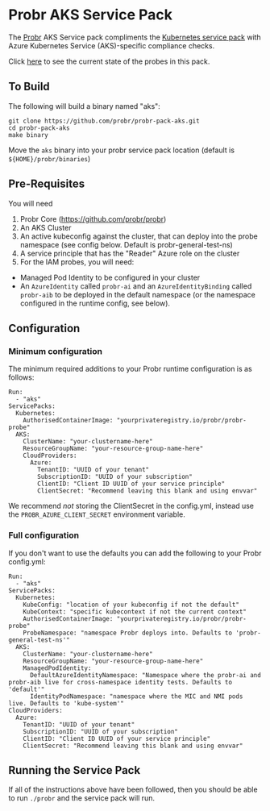 # Probr AKS Service Pack

The [Probr](https://github.com/probr/probr) AKS Service pack compliments the [Kubernetes service pack](https://github.com/probr/probr-pack-kubernetes) with Azure Kubernetes Service (AKS)-specific compliance checks.

Click [here](./COVERAGE.md) to see the current state of the probes in this pack.

## To Build

The following will build a binary named "aks":
```
git clone https://github.com/probr/probr-pack-aks.git
cd probr-pack-aks
make binary
```

Move the `aks` binary into your probr service pack location (default is `${HOME}/probr/binaries`)

## Pre-Requisites

You will need
1. Probr Core (https://github.com/probr/probr)
1. An AKS Cluster
1. An active kubeconfig against the cluster, that can deploy into the probe namespace (see config below. Default is probr-general-test-ns)
1. A service principle that has the "Reader" Azure role on the cluster
1. For the IAM probes, you will need:
  - Managed Pod Identity to be configured in your cluster
  - An `AzureIdentity` called `probr-ai` and an `AzureIdentityBinding` called `probr-aib` to be deployed in the default namespace (or the namespace configured in the runtime config, see below).

## Configuration

### Minimum configuration

The minimum required additions to your Probr runtime configuration is as follows:

```
Run:
  - "aks"
ServicePacks:
  Kubernetes:
    AuthorisedContainerImage: "yourprivateregistry.io/probr/probr-probe"
  AKS:
    ClusterName: "your-clustername-here"
    ResourceGroupName: "your-resource-group-name-here"      
    CloudProviders:
      Azure:
        TenantID: "UUID of your tenant"
        SubscriptionID: "UUID of your subscription"
        ClientID: "Client ID UUID of your service principle"
        ClientSecret: "Recommend leaving this blank and using envvar"
```
We recommend _not_ storing the ClientSecret in the config.yml, instead use the `PROBR_AZURE_CLIENT_SECRET` environment variable.

### Full configuration

If you don't want to use the defaults you can add the following to your Probr config.yml:

```
Run:
  - "aks"
ServicePacks:
  Kubernetes:
    KubeConfig: "location of your kubeconfig if not the default"
    KubeContext: "specific kubecontext if not the current context"
    AuthorisedContainerImage: "yourprivateregistry.io/probr/probr-probe"
    ProbeNamespace: "namespace Probr deploys into. Defaults to 'probr-general-test-ns'"
  AKS:
    ClusterName: "your-clustername-here"
    ResourceGroupName: "your-resource-group-name-here"
    ManagedPodIdentity:
      DefaultAzureIdentityNamespace: "Namespace where the probr-ai and probr-aib live for cross-namespace identity tests. Defaults to 'default'"
      IdentityPodNamespace: "namespace where the MIC and NMI pods live. Defaults to 'kube-system'"
CloudProviders:
  Azure:
    TenantID: "UUID of your tenant"
    SubscriptionID: "UUID of your subscription"
    ClientID: "Client ID UUID of your service principle"
    ClientSecret: "Recommend leaving this blank and using envvar"
```



## Running the Service Pack

If all of the instructions above have been followed, then you should be able to run `./probr` and the service pack will run.
